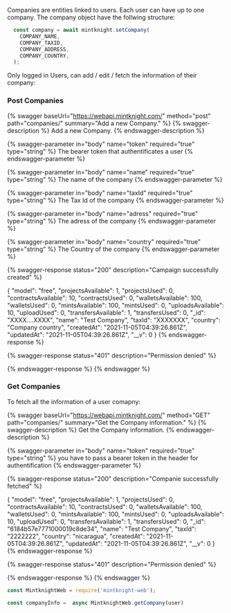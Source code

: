 

Companies are entities linked to users. Each user can have up to one company. 
The company object have the follwing structure:  

```javascript
  const company = await mintknight.setCompany(
    COMPANY_NAME,
    COMPANY_TAXID,
    COMPANY_ADDRESS,
    COMPANY_COUNTRY,
  );
```


Only logged in Users, can add / edit / fetch the information of their company:

### Post Companies

{% swagger baseUrl="https://webapi.mintknight.com/" method="post" path="companies/" summary="Add a new Company." %} {% swagger-description %} Add a new Company. {% endswagger-description %}

{% swagger-parameter in="body" name="token" required="true" type="string" %} The bearer token that authentificates a user {% endswagger-parameter %}

{% swagger-parameter in="body" name="name" required="true" type="string" %} The name of the company {% endswagger-parameter %}

{% swagger-parameter in="body" name="taxId" required="true" type="string" %} The Tax Id of the company {% endswagger-parameter %}

{% swagger-parameter in="body" name="adress" required="true" type="string" %} The adress of the company {% endswagger-parameter %}

{% swagger-parameter in="body" name="country" required="true" type="string" %} The Country of the company {% endswagger-parameter %}


{% swagger-response status="200" description="Campaign successfully created" %}

{
    "model": "free",
    "projectsAvailable": 1,
    "projectsUsed": 0,
    "contractsAvailable": 10,
    "contractsUsed": 0,
    "walletsAvailable": 100,
    "walletsUsed": 0,
    "mintsAvailable": 100,
    "mintsUsed": 0,
    "uploadsAvailable": 10,
    "uploadUsed": 0,
    "transfersAvailable": 1,
    "transfersUsed": 0,
    "_id": "XXXX....XXXX",
    "name": "Test Company",
    "taxId": "XXXXXXX",
    "country": "Company country",
    "createdAt": "2021-11-05T04:39:26.861Z",
    "updatedAt": "2021-11-05T04:39:26.861Z",
    "__v": 0
}
{% endswagger-response %}

{% swagger-response status="401" description="Permission denied" %}

{% endswagger-response %} {% endswagger %}



### Get Companies

To fetch all the information of a user comapny: 

{% swagger baseUrl="https://webapi.mintknight.com/" method="GET" path="companies/" summary="Get the Company information." %} {% swagger-description %} Get the Company information. {% endswagger-description %}

{% swagger-parameter in="body" name="token" required="true" type="string" %} you have to pass a bearer token in the header for authentification {% endswagger-parameter %}

{% swagger-response status="200" description="Companie successfully fetched" %}

{
    "model": "free",
    "projectsAvailable": 1,
    "projectsUsed": 0,
    "contractsAvailable": 10,
    "contractsUsed": 0,
    "walletsAvailable": 100,
    "walletsUsed": 0,
    "mintsAvailable": 100,
    "mintsUsed": 0,
    "uploadsAvailable": 10,
    "uploadUsed": 0,
    "transfersAvailable": 1,
    "transfersUsed": 0,
    "_id": "6184b57e7771000019c8de34",
    "name": "Test Company",
    "taxId": "2222222",
    "country": "nicaragua",
    "createdAt": "2021-11-05T04:39:26.861Z",
    "updatedAt": "2021-11-05T04:39:26.861Z",
    "__v": 0
}
{% endswagger-response %}

{% swagger-response status="401" description="Permission denied" %}

{% endswagger-response %} {% endswagger %}


```javascript
const MintknightWeb = require('mintknight-web');

const companyInfo =  async MintknightWeb.getCompany(user) 
```
